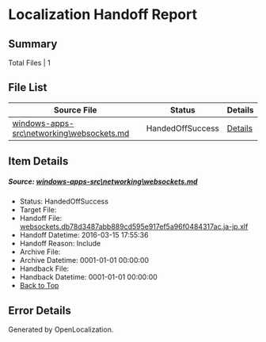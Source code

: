 # <a name='report-top'></a> Localization Handoff Report

## Summary
 Total Files | 1

## File List
 Source File | Status | Details 
 ----------- | ------ | ------- 
 [windows-apps-src\networking\websockets.md](https://github.com/Microsoft/windows-apps/blob/f07518dd19f9940d2f1d3d18d47f3f5a4ab6d989/windows-apps-src/networking/websockets.md) | HandedOffSuccess | [Details](#6a1a57d46ec79d433686536c42327441f82ec11c3158)

## Item Details
##### <a name='6a1a57d46ec79d433686536c42327441f82ec11c3158'></a> Source: [windows-apps-src\networking\websockets.md](https://github.com/Microsoft/windows-apps/blob/f07518dd19f9940d2f1d3d18d47f3f5a4ab6d989/windows-apps-src/networking/websockets.md)
* Status: HandedOffSuccess
* Target File: 
* Handoff File: [websockets.db78d3487abb889cd595e917ef5a96f0484317ac.ja-jp.xlf](https://github.com/Microsoft/WDG.handoff/blob/bcb33d9e4ce98d87cff10aafb07748510e94e97a/ol-handoff/Microsoft/windows-apps.ja-jp/master/websockets.db78d3487abb889cd595e917ef5a96f0484317ac.ja-jp.xlf)
* Handoff Datetime: 2016-03-15 17:55:36
* Handoff Reason: Include
* Archive File: 
* Archive Datetime: 0001-01-01 00:00:00
* Handback File: 
* Handback Datetime: 0001-01-01 00:00:00
* [Back to Top](#report-top)


## Error Details

Generated by OpenLocalization.
